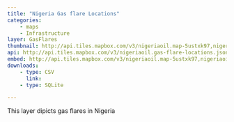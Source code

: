 ```yaml
---
title: "Nigeria Gas flare Locations"
categories: 
    - maps
    - Infrastructure
layer: GasFlares
thumbnail: http://api.tiles.mapbox.com/v3/nigeriaoil.map-5ustxk97,nigeriaoil.gas-flare-locations/7/66/61.png
api: http://api.tiles.mapbox.com/v3/nigeriaoil.gas-flare-locations.jsonp
embed: http://api.tiles.mapbox.com/v3/nigeriaoil.map-5ustxk97,nigeriaoil.gas-flare-locations.html
downloads:
    - type: CSV
      link: 
    - type: SQLite

---
```


This layer dipicts gas flares in Nigeria
